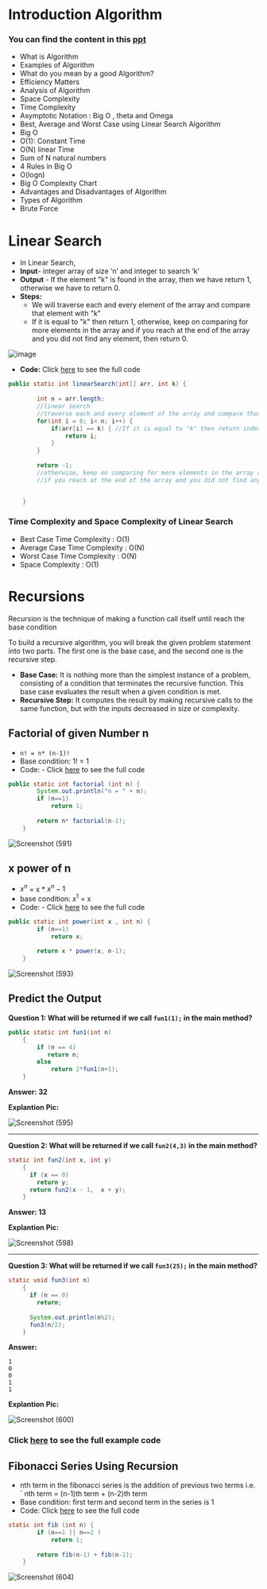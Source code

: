 # Introduction Algorithm


### You can find the content in this [ppt](./Algorithm%20IntroductionPPT.pdf)

- What is Algorithm
- Examples of Algorithm
- What do you mean by a good Algorithm?
- Efficiency Matters
- Analysis of Algorithm
- Space Complexity
- Time Complexity
- Asymptotic Notation : Big O , theta and Omega
- Best, Average and Worst Case using Linear Search Algorithm
- Big O 
- O(1): Constant Time
- O(N) linear Time
- Sum of N natural numbers
- 4 Rules in Big O
- O(logn)
- Big O Complexity Chart
- Advantages and Disadvantages of Algorithm
- Types of Algorithm
- Brute Force

# Linear Search

- In Linear Search,
- **Input**-  integer array of size ‘n’ and integer to search ‘k’
- **Output** -  If the element "k" is found in the array, then we have return 1, otherwise we have to return 0.
- **Steps:**
	- We will traverse each and every element of the array and compare that element with "k"  
	- If it is equal to "k" then return 1, otherwise, keep on comparing for more elements in the array and if you reach at the end of the array and you did not find any element, then return 0.
	
![image](https://user-images.githubusercontent.com/70228962/173245734-30e6c1b4-00ce-44a6-9119-3d6baab4b4aa.png)


- **Code:** Click [here](./LinearSearch.java) to see the full code

```java
public static int linearSearch(int[] arr, int k) {
		
		int n = arr.length;
		//linear search
		//traverse each and every element of the array and compare that element with "k". 
		for(int i = 0; i< n; i++) {
			if(arr[i] == k) { //If it is equal to "k" then return index its present, 
				return i;
			}
		}
			
		return -1;
		//otherwise, keep on comparing for more elements in the array and 
		//if you reach at the end of the array and you did not find any element, then return -1.


	}
```

### Time Complexity and Space Complexity of Linear Search

- Best Case Time Complexity : O(1)
- Average Case Time Complexity : O(N)
- Worst Case Time Complexity : O(N)
- Space Complexity : O(1)

# Recursions

Recursion is the technique of making a function call itself until reach the base condition

To build a recursive algorithm, you will break the given problem statement into two parts. The first one is the base case, and the second one is the recursive step.

- **Base Case:** It is nothing more than the simplest instance of a problem, consisting of a condition that terminates the recursive function. This base case evaluates the result when a given condition is met.
- **Recursive Step:** It computes the result by making recursive calls to the same function, but with the inputs decreased in size or complexity.

## Factorial of given Number n

- `n! = n* (n-1)!`
- Base condition: 1! = 1
- Code: - Click [here](./FactorialOfNum.java) to see the full code
```java
public static int factorial (int n) {
		System.out.println("n = " + n);
		if (n==1)
			return 1;
		
		return n* factorial(n-1);
	}
```
![Screenshot (591)](https://user-images.githubusercontent.com/70228962/173191985-023fe3a7-0055-4dbf-96c8-09b046007f00.png)

## x power of n

- $x^n$ = x * $x^n-1$
- base condition: $x^1$ = x
- Code: - Click [here](./xPowerOfN.java) to see the full code
```java
public static int power(int x , int n) {
		if (n==1)
			return x;
		
		return x * power(x, n-1);
	}
```
![Screenshot (593)](https://user-images.githubusercontent.com/70228962/173192249-051c7b5b-49f7-4103-97d5-075a62876131.png)


## Predict the Output 

**Question 1: What will be returned if we call `fun1(1);` in the main method?**
```java
public static int fun1(int n)
	{
	    if (n == 4)
	       return n;
	    else 
	    	return 2*fun1(n+1);
	}
```

**Answer: 32**

**Explantion Pic:**

![Screenshot (595)](https://user-images.githubusercontent.com/70228962/173192402-6e00d704-de00-400c-9b85-79e651731e19.png)

---

**Question 2: What will be returned if we call `fun2(4,3)` in the main method?**
```java
static int fun2(int x, int y) 
	{
	  if (x == 0)
	    return y;
	  return fun2(x - 1,  x + y);
	} 
```

**Answer: 13**

**Explantion Pic:**

![Screenshot (598)](https://user-images.githubusercontent.com/70228962/173192588-c62fff0a-94e0-407b-8ce4-a337b5bd948f.png)

---

**Question 3: What will be returned if we call `fun3(25);` in the main method?**
```java
static void fun3(int n)
	{
	  if (n == 0)
	    return;
	 
	  System.out.println(n%2);
	  fun3(n/2);
	} 
```

**Answer:**
```
1
0
0
1
1
```

**Explantion Pic:**

![Screenshot (600)](https://user-images.githubusercontent.com/70228962/173192638-9d64275b-12a6-4e61-a052-b81bcd0308c2.png)

### Click [here](./examples.java) to see the full example code

## Fibonacci Series Using Recursion

- nth term in the fibonacci series is the addition of previous two terms i.e. ` nth term  =  (n-1)th term + (n-2)th term
- Base condition: first term and second term in the series is 1
- Code: Click [here](/FibDemo.java) to see the full code
```java
static int fib (int n) {
		if (n==1 || n==2 )
			return 1;
		
		return fib(n-1) + fib(n-2);
	}
```

![Screenshot (604)](https://user-images.githubusercontent.com/70228962/173192883-ce5c668e-53cc-44da-97cf-85bc75b5084f.png)
